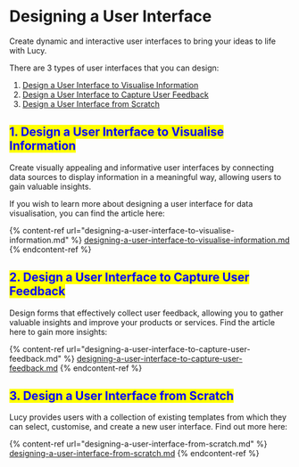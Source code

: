 # Designing a User Interface

Create dynamic and interactive user interfaces to bring your ideas to life with Lucy.

There are 3 types of user interfaces that you can design:

1. [Design a User Interface to Visualise Information](./#id-1.-design-a-user-interface-to-visualise-information)
2. [Design a User Interface to Capture User Feedback](./#id-2.-design-a-user-interface-to-capture-user-feedback)
3. [Design a User Interface from Scratch](./#id-3.-design-a-user-interface-from-scratch)

## <mark style="color:blue;">1. Design a User Interface to Visualise Information</mark>

Create visually appealing and informative user interfaces by connecting data sources to display information in a meaningful way, allowing users to gain valuable insights.

If you wish to learn more about designing a user interface for data visualisation, you can find the article here:

{% content-ref url="designing-a-user-interface-to-visualise-information.md" %}
[designing-a-user-interface-to-visualise-information.md](designing-a-user-interface-to-visualise-information.md)
{% endcontent-ref %}

## <mark style="color:blue;">2. Design a User Interface to Capture User Feedback</mark>

Design forms that effectively collect user feedback, allowing you to gather valuable insights and improve your products or services. Find the article here to gain more insights:

{% content-ref url="designing-a-user-interface-to-capture-user-feedback.md" %}
[designing-a-user-interface-to-capture-user-feedback.md](designing-a-user-interface-to-capture-user-feedback.md)
{% endcontent-ref %}

## <mark style="color:blue;">3. Design a User Interface from Scratch</mark>

Lucy provides users with a collection of existing templates from which they can select, customise, and create a new user interface. Find out more here:

{% content-ref url="designing-a-user-interface-from-scratch.md" %}
[designing-a-user-interface-from-scratch.md](designing-a-user-interface-from-scratch.md)
{% endcontent-ref %}
